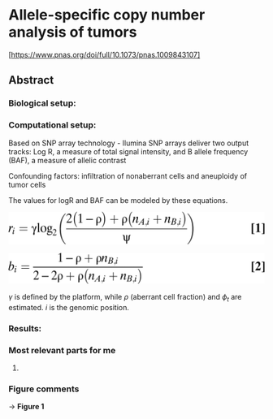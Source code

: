 # Allele-specific copy number analysis of tumors

[https://www.pnas.org/doi/full/10.1073/pnas.1009843107]

## Abstract

### **Biological setup:** 

 

### **Computational setup:** 

Based on SNP array technology - 
Ilumina SNP arrays deliver two output tracks: Log R, a measure of total signal intensity, and B allele frequency (BAF), a measure of allelic contrast

Confounding factors: infiltration of nonaberrant cells and aneuploidy of tumor cells

The values for logR and BAF can be modeled by these equations.

![alt text](images/image.png)

![alt text](images/image-1.png)


$\gamma$ is defined by the platform, while $\rho$ (aberrant cell fraction) and $\phi_t$ are estimated. $i$ is the genomic position.

### **Results:** 


### **Most relevant parts for me**

1. 

### **Figure comments**

&rarr; **Figure 1**